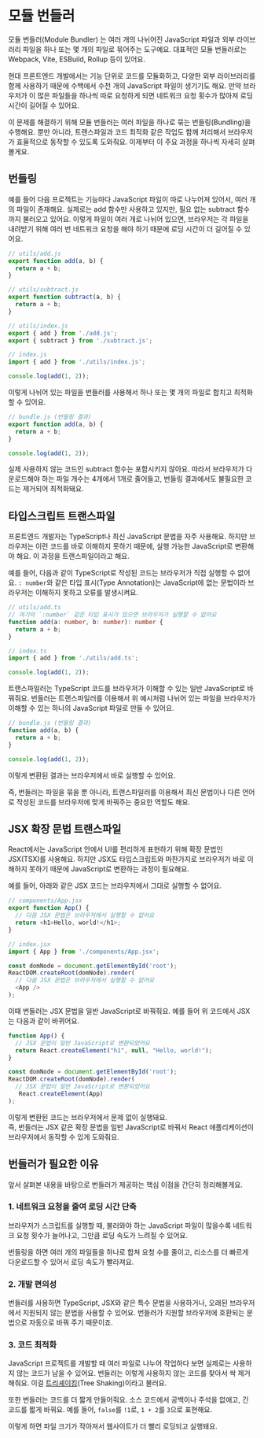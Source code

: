 # 모듈 번들러
모듈 번들러(Module Bundler) 는 여러 개의 나뉘어진 JavaScript 파일과 외부 라이브러리 파일을 하나 또는 몇 개의 파일로 묶어주는 도구예요. 대표적인 모듈 번들러로는 Webpack, Vite, ESBuild, Rollup 등이 있어요.

현대 프론트엔드 개발에서는 기능 단위로 코드를 모듈화하고, 다양한 외부 라이브러리를 함께 사용하기 때문에 수백에서 수천 개의 JavaScript 파일이 생기기도 해요. 만약 브라우저가 이 많은 파일들을 하나씩 따로 요청하게 되면 네트워크 요청 횟수가 많아져 로딩 시간이 길어질 수 있어요.

이 문제를 해결하기 위해 모듈 번들러는 여러 파일을 하나로 묶는 번들링(Bundling)을 수행해요.
뿐만 아니라, 트랜스파일과 코드 최적화 같은 작업도 함께 처리해서 브라우저가 효율적으로 동작할 수 있도록 도와줘요. 이제부터 이 주요 과정을 하나씩 자세히 살펴볼게요.

##  번들링

예를 들어 다음 프로젝트는 기능마다 JavaScript 파일이 따로 나누어져 있어서, 여러 개의 파일이 존재해요. 실제로는 add 함수만 사용하고 있지만, 필요 없는 subtract 함수까지 불러오고 있어요. 
이렇게 파일이 여러 개로 나뉘어 있으면, 브라우저는 각 파일을 내려받기 위해 여러 번 네트워크 요청을 해야 하기 때문에 로딩 시간이 더 길어질 수 있어요.

```javascript
// utils/add.js
export function add(a, b) {
  return a + b;
}
```

```javascript
// utils/subtract.js
export function subtract(a, b) {
  return a + b;
}
```

```javascript
// utils/index.js
export { add } from './add.js';
export { subtract } from './subtract.js';
```

```javascript
// index.js
import { add } from './utils/index.js';

console.log(add(1, 2));
```

이렇게 나뉘어 있는 파일을 번들러를 사용해서 하나 또는 몇 개의 파일로 합치고 최적화할 수 있어요.

```javascript
// bundle.js (번들링 결과)
export function add(a, b) {
  return a + b;
}

console.log(add(1, 2));
```

실제 사용하지 않는 코드인 subtract 함수는 포함시키지 않아요. 따라서 브라우저가 다운로드해야 하는 파일 개수는 4개에서 1개로 줄어들고, 번들링 결과에서도 불필요한 코드는 제거되어 최적화돼요.

## 타입스크립트 트랜스파일

프론트엔드 개발자는 TypeScript나 최신 JavaScript 문법을 자주 사용해요. 하지만 브라우저는 이런 코드를 바로 이해하지 못하기 때문에, 실행 가능한 JavaScript로 변환해야 해요. 이 과정을 트랜스파일이라고 해요.

예를 들어, 다음과 같이 TypeScript로 작성된 코드는 브라우저가 직접 실행할 수 없어요. `: number`와 같은 타입 표시(Type Annotation)는 JavaScript에 없는 문법이라 브라우저는 이해하지 못하고 오류를 발생시켜요.

```typescript
// utils/add.ts
// 여기의 `:number` 같은 타입 표시가 있으면 브라우저가 실행할 수 없어요
function add(a: number, b: number): number {
  return a + b;
}
```

```typescript
// index.ts
import { add } from './utils/add.ts';

console.log(add(1, 2));
```

트랜스파일러는 TypeScript 코드를 브라우저가 이해할 수 있는 일반 JavaScript로 바꿔줘요. 
번들러는 트랜스파일러를 이용해서 위 예시처럼 나뉘어 있는 파일을 브라우저가 이해할 수 있는 하나의 JavaScript 파일로 만들 수 있어요.

```javascript
// bundle.js (번들링 결과)
function add(a, b) {
  return a + b;
}

console.log(add(1, 2));
```

이렇게 변환된 결과는 브라우저에서 바로 실행할 수 있어요.

즉, 번들러는 파일을 묶을 뿐 아니라, 트랜스파일러를 이용해서 최신 문법이나 다른 언어로 작성된 코드를 브라우저에 맞게 바꿔주는 중요한 역할도 해요.

##  JSX 확장 문법 트랜스파일
React에서는 JavaScript 안에서 UI를 편리하게 표현하기 위해 확장 문법인 JSX(TSX)를 사용해요.
하지만 JSX도 타입스크립트와 마찬가지로 브라우저가 바로 이해하지 못하기 때문에 JavaScript로 변환하는 과정이 필요해요.

예를 들어, 아래와 같은 JSX 코드는 브라우저에서 그대로 실행할 수 없어요.

```javascript
// components/App.jsx
export function App() {
  // 다음 JSX 문법은 브라우저에서 실행할 수 없어요
  return <h1>Hello, world!</h1>;
}
```

```javascript
// index.jsx
import { App } from './components/App.jsx';

const domNode = document.getElementById('root');
ReactDOM.createRoot(domNode).render(
  // 다음 JSX 문법은 브라우저에서 실행할 수 없어요
  <App />
);
```

이때 번들러는 JSX 문법을 일반 JavaScript로 바꿔줘요. 예를 들어 위 코드에서 JSX는 다음과 같이 바뀌어요.

```javascript
function App() {
  // JSX 문법이 일반 JavaScript로 변환되었어요
  return React.createElement("h1", null, "Hello, world!");
}

const domNode = document.getElementById('root');
ReactDOM.createRoot(domNode).render(
  // JSX 문법이 일반 JavaScript로 변환되었어요
   React.createElement(App)
);
```
이렇게 변환된 코드는 브라우저에서 문제 없이 실행돼요.  
즉, 번들러는 JSX 같은 확장 문법을 일반 JavaScript로 바꿔서 React 애플리케이션이 브라우저에서 동작할 수 있게 도와줘요.

## 번들러가 필요한 이유

앞서 살펴본 내용을 바탕으로 번들러가 제공하는 핵심 이점을 간단히 정리해볼게요.

### 1. 네트워크 요청을 줄여 로딩 시간 단축

브라우저가 스크립트를 실행할 때, 불러와야 하는 JavaScript 파일이 많을수록 네트워크 요청 횟수가 늘어나고, 그만큼 로딩 속도가 느려질 수 있어요.

번들링을 하면 여러 개의 파일들을 하나로 합쳐 요청 수를 줄이고, 리소스를 더 빠르게 다운로드할 수 있어서 로딩 속도가 빨라져요.

### 2. 개발 편의성

번들러를 사용하면 TypeScript, JSX와 같은 특수 문법을 사용하거나, 오래된 브라우저에서 지원되지 않는 문법을 사용할 수 있어요. 번들러가 지원할 브라우저에 호환되는 문법으로 자동으로 바꿔 주기 때문이죠.


### 3. 코드 최적화

JavaScript 프로젝트를 개발할 때 여러 파일로 나누어 작업하다 보면 실제로는 사용하지 않는 코드가 남을 수 있어요.
번들러는 이렇게 사용하지 않는 코드를 찾아서 싹 제거해줘요. 이걸 [트리셰이킹](/reference/optimization/tree-shaking.md)(Tree Shaking)이라고 불러요.

또한 번들러는 코드를 더 짧게 만들어줘요. 소스 코드에서 공백이나 주석을 없애고, 긴 코드를 짧게 바꿔요. 예를 들어, `false`를 `!1`로, `1 + 2`를 `3`으로 표현해요.

이렇게 하면 파일 크기가 작아져서 웹사이트가 더 빨리 로딩되고 실행돼요.